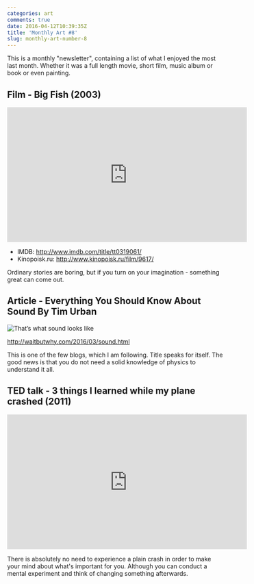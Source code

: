```yaml
---
categories: art
comments: true
date: 2016-04-12T10:39:35Z
title: 'Monthly Art #8'
slug: monthly-art-number-8
---
```


This is a monthly "newsletter", containing a list of what I enjoyed the most
last month. Whether it was a full length movie, short film, music album or
book or even painting.

<!--more-->

## Film - Big Fish (2003)

<iframe width="560" height="315" src="https://www.youtube.com/embed/M3YVTgTl-F0" frameborder="0" allowfullscreen></iframe>

- IMDB: http://www.imdb.com/title/tt0319061/
- Kinopoisk.ru: http://www.kinopoisk.ru/film/9617/

Ordinary stories are boring, but if you turn on your
imagination - something great can come out.

## Article - Everything You Should Know About Sound By Tim Urban

![That’s what sound looks like](http://28oa9i1t08037ue3m1l0i861.wpengine.netdna-cdn.com/wp-content/uploads/2016/03/red-dot.gif)

http://waitbutwhy.com/2016/03/sound.html

This is one of the few blogs, which I am following. Title
speaks for itself. The good news is that you do not need a
solid knowledge of physics to understand it all.

## TED talk - 3 things I learned while my plane crashed (2011)

<iframe src="https://embed-ssl.ted.com/talks/ric_elias.html" width="560" height="315" frameborder="0" scrolling="no" webkitAllowFullScreen mozallowfullscreen allowFullScreen></iframe>

There is absolutely no need to experience a plain crash in order to make your
mind about what's important for you. Although you can conduct a mental
experiment and think of changing something afterwards.
